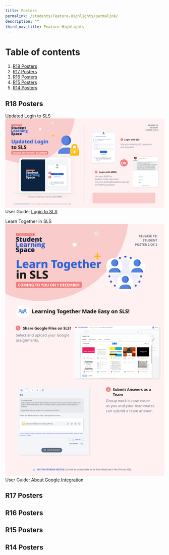 ```yaml
---
title: Posters
permalink: /students/Feature-Highlights/permalink/
description: ""
third_nav_title: Feature Highlights
---
```

# Table of contents
1. [R18 Posters](/sls/student)
2. [R17 Posters](/sls/student)
3. [R16 Posters](/sls/student)
4. [R15 Posters](/sls/student)
5. [R14 Posters](/sls/student)


## R18 Posters
Updated Login to SLS
![](/images/Media/6Posters/(1%20of%202)%20Student%20MIMS.png)
User Guide: [Login to SLS](/sls/student)

Learn Together in SLS
![](/images/Media/6Posters/(2%20of%202)%20Student%20Learn%20Together.png)
User Guide: [About Google Integration](/sls/student)

## R17 Posters

## R16 Posters

## R15 Posters

## R14 Posters